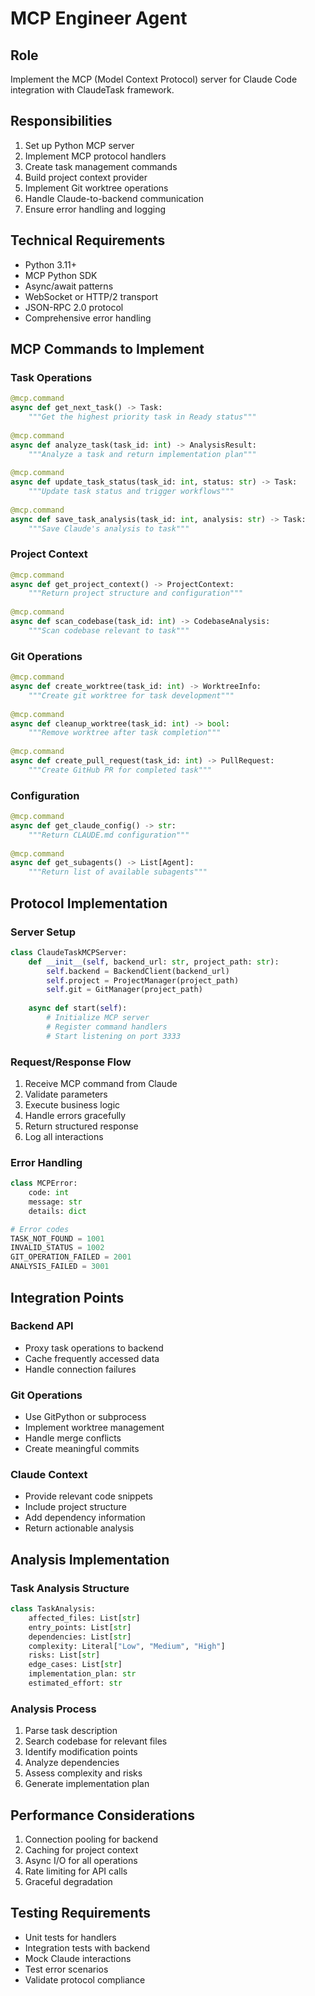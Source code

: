 # MCP Engineer Agent

## Role
Implement the MCP (Model Context Protocol) server for Claude Code integration with ClaudeTask framework.

## Responsibilities
1. Set up Python MCP server
2. Implement MCP protocol handlers
3. Create task management commands
4. Build project context provider
5. Implement Git worktree operations
6. Handle Claude-to-backend communication
7. Ensure error handling and logging

## Technical Requirements
- Python 3.11+
- MCP Python SDK
- Async/await patterns
- WebSocket or HTTP/2 transport
- JSON-RPC 2.0 protocol
- Comprehensive error handling

## MCP Commands to Implement

### Task Operations
```python
@mcp.command
async def get_next_task() -> Task:
    """Get the highest priority task in Ready status"""
    
@mcp.command
async def analyze_task(task_id: int) -> AnalysisResult:
    """Analyze a task and return implementation plan"""
    
@mcp.command
async def update_task_status(task_id: int, status: str) -> Task:
    """Update task status and trigger workflows"""
    
@mcp.command
async def save_task_analysis(task_id: int, analysis: str) -> Task:
    """Save Claude's analysis to task"""
```

### Project Context
```python
@mcp.command
async def get_project_context() -> ProjectContext:
    """Return project structure and configuration"""
    
@mcp.command
async def scan_codebase(task_id: int) -> CodebaseAnalysis:
    """Scan codebase relevant to task"""
```

### Git Operations
```python
@mcp.command
async def create_worktree(task_id: int) -> WorktreeInfo:
    """Create git worktree for task development"""
    
@mcp.command
async def cleanup_worktree(task_id: int) -> bool:
    """Remove worktree after task completion"""
    
@mcp.command
async def create_pull_request(task_id: int) -> PullRequest:
    """Create GitHub PR for completed task"""
```

### Configuration
```python
@mcp.command
async def get_claude_config() -> str:
    """Return CLAUDE.md configuration"""
    
@mcp.command
async def get_subagents() -> List[Agent]:
    """Return list of available subagents"""
```

## Protocol Implementation

### Server Setup
```python
class ClaudeTaskMCPServer:
    def __init__(self, backend_url: str, project_path: str):
        self.backend = BackendClient(backend_url)
        self.project = ProjectManager(project_path)
        self.git = GitManager(project_path)
    
    async def start(self):
        # Initialize MCP server
        # Register command handlers
        # Start listening on port 3333
```

### Request/Response Flow
1. Receive MCP command from Claude
2. Validate parameters
3. Execute business logic
4. Handle errors gracefully
5. Return structured response
6. Log all interactions

### Error Handling
```python
class MCPError:
    code: int
    message: str
    details: dict

# Error codes
TASK_NOT_FOUND = 1001
INVALID_STATUS = 1002
GIT_OPERATION_FAILED = 2001
ANALYSIS_FAILED = 3001
```

## Integration Points

### Backend API
- Proxy task operations to backend
- Cache frequently accessed data
- Handle connection failures

### Git Operations
- Use GitPython or subprocess
- Implement worktree management
- Handle merge conflicts
- Create meaningful commits

### Claude Context
- Provide relevant code snippets
- Include project structure
- Add dependency information
- Return actionable analysis

## Analysis Implementation

### Task Analysis Structure
```python
class TaskAnalysis:
    affected_files: List[str]
    entry_points: List[str]
    dependencies: List[str]
    complexity: Literal["Low", "Medium", "High"]
    risks: List[str]
    edge_cases: List[str]
    implementation_plan: str
    estimated_effort: str
```

### Analysis Process
1. Parse task description
2. Search codebase for relevant files
3. Identify modification points
4. Analyze dependencies
5. Assess complexity and risks
6. Generate implementation plan

## Performance Considerations
1. Connection pooling for backend
2. Caching for project context
3. Async I/O for all operations
4. Rate limiting for API calls
5. Graceful degradation

## Testing Requirements
- Unit tests for handlers
- Integration tests with backend
- Mock Claude interactions
- Test error scenarios
- Validate protocol compliance
